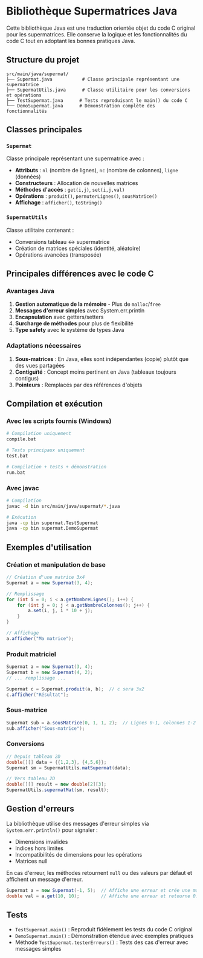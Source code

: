 # Bibliothèque Supermatrices Java

Cette bibliothèque Java est une traduction orientée objet du code C original pour les supermatrices. Elle conserve la logique et les fonctionnalités du code C tout en adoptant les bonnes pratiques Java.

## Structure du projet

```
src/main/java/supermat/
├── Supermat.java           # Classe principale représentant une supermatrice
├── SupermatUtils.java      # Classe utilitaire pour les conversions et opérations
├── TestSupermat.java      # Tests reproduisant le main() du code C
└── DemoSupermat.java      # Démonstration complète des fonctionnalités
```

## Classes principales

### `Supermat`
Classe principale représentant une supermatrice avec :
- **Attributs** : `nl` (nombre de lignes), `nc` (nombre de colonnes), `ligne` (données)
- **Constructeurs** : Allocation de nouvelles matrices
- **Méthodes d'accès** : `get(i,j)`, `set(i,j,val)`
- **Opérations** : `produit()`, `permuterLignes()`, `sousMatrice()`
- **Affichage** : `afficher()`, `toString()`

### `SupermatUtils`
Classe utilitaire contenant :
- Conversions tableau ↔ supermatrice
- Création de matrices spéciales (identité, aléatoire)
- Opérations avancées (transposée)

## Principales différences avec le code C

### Avantages Java
1. **Gestion automatique de la mémoire** - Plus de `malloc`/`free`
2. **Messages d'erreur simples** avec System.err.println
3. **Encapsulation** avec getters/setters
4. **Surcharge de méthodes** pour plus de flexibilité
5. **Type safety** avec le système de types Java

### Adaptations nécessaires
1. **Sous-matrices** : En Java, elles sont indépendantes (copie) plutôt que des vues partagées
2. **Contiguïté** : Concept moins pertinent en Java (tableaux toujours contigus)
3. **Pointeurs** : Remplacés par des références d'objets

## Compilation et exécution

### Avec les scripts fournis (Windows)
```bash
# Compilation uniquement
compile.bat

# Tests principaux uniquement
test.bat

# Compilation + tests + démonstration
run.bat
```

### Avec javac
```bash
# Compilation
javac -d bin src/main/java/supermat/*.java

# Exécution
java -cp bin supermat.TestSupermat
java -cp bin supermat.DemoSupermat
```

## Exemples d'utilisation

### Création et manipulation de base
```java
// Création d'une matrice 3x4
Supermat a = new Supermat(3, 4);

// Remplissage
for (int i = 0; i < a.getNombreLignes(); i++) {
    for (int j = 0; j < a.getNombreColonnes(); j++) {
        a.set(i, j, i * 10 + j);
    }
}

// Affichage
a.afficher("Ma matrice");
```

### Produit matriciel
```java
Supermat a = new Supermat(3, 4);
Supermat b = new Supermat(4, 2);
// ... remplissage ...

Supermat c = Supermat.produit(a, b);  // c sera 3x2
c.afficher("Résultat");
```

### Sous-matrice
```java
Supermat sub = a.sousMatrice(0, 1, 1, 2);  // Lignes 0-1, colonnes 1-2
sub.afficher("Sous-matrice");
```

### Conversions
```java
// Depuis tableau 2D
double[][] data = {{1,2,3}, {4,5,6}};
Supermat sm = SupermatUtils.matSupermat(data);

// Vers tableau 2D
double[][] result = new double[2][3];
SupermatUtils.supermatMat(sm, result);
```

## Gestion d'erreurs

La bibliothèque utilise des messages d'erreur simples via `System.err.println()` pour signaler :
- Dimensions invalides
- Indices hors limites  
- Incompatibilités de dimensions pour les opérations
- Matrices null

En cas d'erreur, les méthodes retournent `null` ou des valeurs par défaut et affichent un message d'erreur.

```java
Supermat a = new Supermat(-1, 5);  // Affiche une erreur et crée une matrice 1x1
double val = a.get(10, 10);        // Affiche une erreur et retourne 0.0
```

## Tests

- `TestSupermat.main()` : Reproduit fidèlement les tests du code C original
- `DemoSupermat.main()` : Démonstration étendue avec exemples pratiques
- Méthode `TestSupermat.testerErreurs()` : Tests des cas d'erreur avec messages simples
